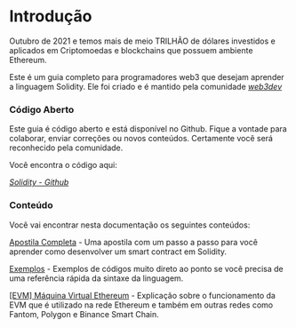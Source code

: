 
# Introdução

  Outubro de 2021 e temos mais de meio TRILHÃO de dólares investidos e aplicados
  em Criptomoedas e blockchains que possuem ambiente Ethereum.

Este é um guia completo para programadores web3 que desejam aprender a linguagem Solidity. Ele foi criado e é mantido pela comunidade [_web3dev_](https://www.web3dev.com.br)

### Código Aberto

Este guia é código aberto e está disponível no Github. Fique a vontade para colaborar, enviar correções ou novos conteúdos. Certamente você será reconhecido pela comunidade.

Você encontra o código aqui:

[_Solidity - Github_](https://github.com/w3b3d3v/gitbook-solidity)

### Conteúdo

Você vai encontrar nesta documentação os seguintes conteúdos:

[Apostila Completa](https://solidity.w3d.community/apostila/) - Uma apostila com um passo a passo para você aprender como desenvolver um smart contract em Solidity.

[Exemplos](exemplos/linguagem-v0.8.3/) - Exemplos de códigos muito direto ao ponto se você precisa de uma referência rápida da sintaxe da linguagem.

[\[EVM\] Máquina Virtual Ethereum](broken-reference) - Explicação sobre o funcionamento da EVM que é utilizado na rede Ethereum e também em outras redes como Fantom, Polygon e Binance Smart Chain.
